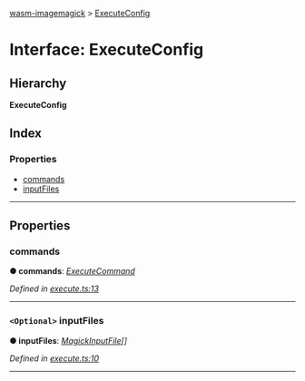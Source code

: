 [wasm-imagemagick](../README.md) > [ExecuteConfig](../interfaces/executeconfig.md)

# Interface: ExecuteConfig

## Hierarchy

**ExecuteConfig**

## Index

### Properties

* [commands](executeconfig.md#commands)
* [inputFiles](executeconfig.md#inputfiles)

---

## Properties

<a id="commands"></a>

###  commands

**● commands**: *[ExecuteCommand](../#executecommand)*

*Defined in [execute.ts:13](https://github.com/KnicKnic/WASM-ImageMagick/blob/a680377/src/execute.ts#L13)*

___
<a id="inputfiles"></a>

### `<Optional>` inputFiles

**● inputFiles**: *[MagickInputFile](magickinputfile.md)[]*

*Defined in [execute.ts:10](https://github.com/KnicKnic/WASM-ImageMagick/blob/a680377/src/execute.ts#L10)*

___

